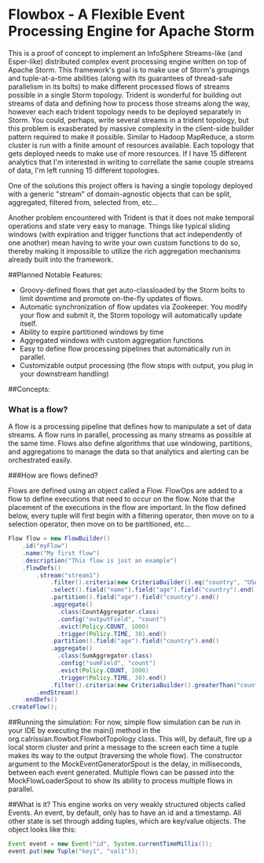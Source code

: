 Flowbox - A Flexible Event Processing Engine for Apache Storm
=============================================================

This is a proof of concept to implement an InfoSphere Streams-like (and Esper-like) distributed complex event processing engine written on top of Apache Storm. This framework's goal is to make use of Storm's groupings and tuple-at-a-time abilities (along with its guarantees of thread-safe parallelism in its bolts) to make different processed flows of streams possible in a single Storm topology. Trident is wonderful for building out streams of data and defining how to process those streams along the way, however each each trident topology needs to be deployed separately in Storm. You could, perhaps, write several streams in a trident topology, but this problem is exasberated by massive complexity in the client-side builder pattern required to make it possible. Similar to Hadoop MapReduce, a storm cluster is run with a finite amount of resources available. Each topology that gets deployed needs to make use of more resources. If I have 15 different analytics that I'm interested in writing to correllate the same couple streams of data, I'm left running 15 different topologies.


One of the solutions this project offers is having a single topology deployed with a generic "stream" of domain-agnostic objects that can be split, aggregated, filtered from, selected from, etc...


Another problem encountered with Trident is that it does not make temporal operations and state very easy to manage. Things like typical sliding windows (with expiration and trigger functions that act independently of one another) mean having to write your own custom functions to do so, thereby making it impossible to utilize the rich aggregation mechanisms already built into the framework. 


##Planned Notable Features:
- Groovy-defined flows that get auto-classloaded by the Storm bolts to limit downtime and promote on-the-fly updates of flows.
- Automatic synchronization of flow updates via Zookeeper. You modify your flow and submit it, the Storm topology will automatically update itself.
- Ability to expire partitioned windows by time
- Aggregated windows with custom aggregation functions
- Easy to define flow processing pipelines that automatically run in parallel.
- Customizable output processing (the flow stops with output, you plug in your downstream handling)

##Concepts:

### What is a flow?
A flow is a processing pipeline that defines how to manipulate a set of data streams. A flow runs in parallel, processing as many streams as possible at the same time. Flows also define algorithms that use windowing, partitions, and aggregations to manage the data so that analytics and alerting can be orchestrated easily. 

###How are flows defined?

Flows are defined using an object called a Flow. FlowOps are added to a flow to define executions that need to occur on the flow. Note that the placement of the executions in the flow are important. In the flow defined below, every tuple will first begin with a filtering operator, then move on to a selection operator, then move on to be partitioned, etc...

```Java
Flow flow = new FlowBuilder()
    .id("myFlow")
    .name("My first flow")
    .description("This flow is just an example")
    .flowDefs()
        .stream("stream1")
            .filter().criteria(new CriteriaBuilder().eq("country", "USA").build()).end()
            .select().field("name").field("age").field("country").end()
            .partition().field("age").field("country").end()
            .aggregate()
              .class(CountAggregator.class)
              .config("outputField", "count")
              .evict(Policy.COUNT, 1000)
              .trigger(Policy.TIME, 30).end()
            .partition().field("age").field("country").end()
            .aggregate()
              .class(SumAggregator.class)
              .config("sumField", "count")
              .evict(Policy.COUNT, 1000)
              .trigger(Policy.TIME, 30).end()
            .filter().criteria(new CriteriaBuilder().greaterThan("count", 50).build()).end()
        .endStream()
    .endDefs()
.createFlow();
```

##Running the simulation: 
For now, simple flow simulation can be run in your IDE by executing the main() method in the org.calrissian.flowbot.FlowbotTopology class. This will, by default, fire up a local storm cluster and print a message to the screen each time a tuple makes its way to the output (traversing the whole flow). The constructor argument to the MockEventGeneratorSpout is the delay, in milliseconds, between each event generated. Multiple flows can be passed into the MockFlowLoaderSpout to show its ability to process multiple flows in parallel.

##What is it?
This engine works on very weakly structured objects called Events. An event, by default, only has to have an id and a timestamp. All other state is set through adding tuples, which are key/value objects. The object looks like this:

```java
Event event = new Event("id", System.currentTimeMillis());
event.put(new Tuple("key1", "val1"));
```



